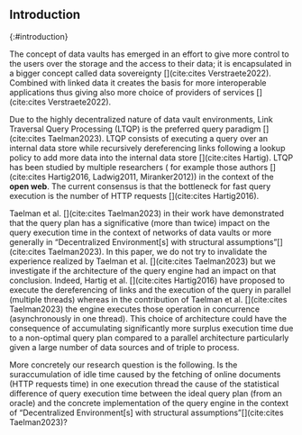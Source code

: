## Introduction
{:#introduction}
 
The concept of data vaults has emerged in an effort to give more control to the users over the storage and the access to their data; it is encapsulated in a bigger concept called data sovereignty [](cite:cites Verstraete2022).
Combined with linked data it creates the basis for more interoperable applications thus
giving also more choice of providers of services [](cite:cites Verstraete2022).

Due to the highly decentralized nature of data vault environments, Link Traversal Query Processing (LTQP) is the preferred query paradigm [](cite:cites Taelman2023). LTQP consists of executing a query over an internal data store while recursively dereferencing links following a lookup policy to add more data into the internal data store [](cite:cites Hartig).
LTQP has been studied by multiple researchers ( for example those authors [](cite:cites Hartig2016, Ladwig2011, Miranker2012)) in the context of the **open web**.
The current consensus is that the bottleneck for fast query execution is the number of HTTP requests [](cite:cites Hartig2016).


Taelman et al. [](cite:cites Taelman2023) in their work have demonstrated that 
the query plan has a significative (more than twice) impact on the query execution time in the context of networks of data vaults or more generally in <q>Decentralized Environment[s] with structural assumptions</q>[](cite:cites Taelman2023).
In this paper, we do not try to invalidate the experience realized by Taelman et al. [](cite:cites Taelman2023)
but we investigate if the architecture of the query engine had an impact on that conclusion.
Indeed, Hartig et al. [](cite:cites Hartig2016) have proposed to execute the dereferencing of
links and the execution of the query in parallel (multiple threads) whereas in the contribution of Taelman et al. [](cite:cites Taelman2023)
the engine executes those operation in concurrence (asynchronously in one thread).
This choice of architecture could have the consequence of accumulating significantly more surplus execution time due to a non-optimal query plan compared to a parallel architecture particularly given a large number of data sources and of triple to process. 

More concretely our research question is the following.
Is the suraccumulation of idle time caused by the fetching of online documents (HTTP requests time) in one execution thread the cause
of the statistical difference of query execution time between the ideal query plan (from an oracle) and the concrete implementation of the query engine in the context of <q>Decentralized Environment[s] with structural assumptions</q>[](cite:cites Taelman2023)?
